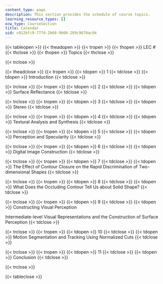 ```yaml
---
content_type: page
description: This section provides the schedule of course topics.
learning_resource_types: []
ocw_type: CourseSection
title: Calendar
uid: c012bfc9-777d-2b68-9660-289c9670ac94
---
```


{{< tableopen >}}
{{< theadopen >}}
{{< tropen >}}
{{< thopen >}}
LEC #
{{< thclose >}}
{{< thopen >}}
Topics
{{< thclose >}}

{{< trclose >}}

{{< theadclose >}}
{{< tropen >}}
{{< tdopen >}}
1
{{< tdclose >}}
{{< tdopen >}}
Introduction
{{< tdclose >}}

{{< trclose >}}
{{< tropen >}}
{{< tdopen >}}
2
{{< tdclose >}}
{{< tdopen >}}
Surface Reflectance
{{< tdclose >}}

{{< trclose >}}
{{< tropen >}}
{{< tdopen >}}
3
{{< tdclose >}}
{{< tdopen >}}
Stereo
{{< tdclose >}}

{{< trclose >}}
{{< tropen >}}
{{< tdopen >}}
4
{{< tdclose >}}
{{< tdopen >}}
Textural Analysis and Synthesis
{{< tdclose >}}

{{< trclose >}}
{{< tropen >}}
{{< tdopen >}}
5
{{< tdclose >}}
{{< tdopen >}}
Perception and Specularity
{{< tdclose >}}

{{< trclose >}}
{{< tropen >}}
{{< tdopen >}}
6
{{< tdclose >}}
{{< tdopen >}}
Digital Image Construction
{{< tdclose >}}

{{< trclose >}}
{{< tropen >}}
{{< tdopen >}}
7
{{< tdclose >}}
{{< tdopen >}}
The Effect of Contour Closure on the Rapid Discrimination of Two-dimensional Shapes
{{< tdclose >}}

{{< trclose >}}
{{< tropen >}}
{{< tdopen >}}
8
{{< tdclose >}}
{{< tdopen >}}
What Does the Occluding Contour Tell Us about Solid Shape?
{{< tdclose >}}

{{< trclose >}}
{{< tropen >}}
{{< tdopen >}}
9
{{< tdclose >}}
{{< tdopen >}}
Constructing Visual Perception  
  
Intermediate-level Visual Representations and the Construction of Surface Perception
{{< tdclose >}}

{{< trclose >}}
{{< tropen >}}
{{< tdopen >}}
10
{{< tdclose >}}
{{< tdopen >}}
Motion Segmentation and Tracking Using Normalized Cuts
{{< tdclose >}}

{{< trclose >}}
{{< tropen >}}
{{< tdopen >}}
11
{{< tdclose >}}
{{< tdopen >}}
Conclusion
{{< tdclose >}}

{{< trclose >}}

{{< tableclose >}}